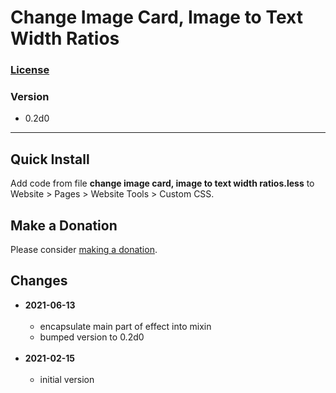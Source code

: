 # Change Image Card, Image to Text Width Ratios

### [License][99]

### Version

  * 0.2d0

---

## Quick Install

Add code from file **change image card, image to text width ratios.less** to
Website > Pages > Website Tools > Custom CSS.

## Make a Donation

Please consider [making a donation](https://github.com/tomsWebConsulting/twcsl#make-a-donation).

## Changes

* **2021-06-13**
<br><br>
  * encapsulate main part of effect into mixin
  * bumped version to 0.2d0
  <br><br>
* **2021-02-15**
<br><br>
  * initial version

[99]: https://github.com/tomsWebConsulting/twcsl/blob/main/LICENSE.txt#L1

